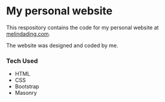 # My personal website 

This respository contains the code for my personal website at [melindading.com](https://melindading.com/).

The website was designed and coded by me.

### Tech Used 
- HTML 
- CSS 
- Bootstrap 
- Masonry
